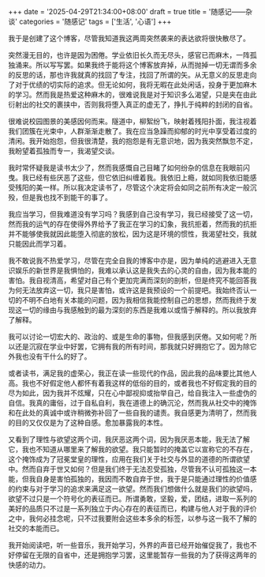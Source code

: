 +++
date = '2025-04-29T21:34:00+08:00'
draft = true
title = '随感记——杂谈'
categories = '随感记'
tags = ['生活', '心语']
+++

我于是创建了这个博客，尽管我知道我这两周突然袭来的表达欲将很快散尽了。

突然漫无目的，也许是因为困倦。学业依旧长久而无尽头，感官已而麻木，一阵孤独涌来。所以写写罢。如果我终于能将这个博客放弃掉，从而抛掉一切无谓而多余的反思的话，那也许我就真的找回了专注，找回了所谓的矢。从无意义的反思走向了对于优绩的切实际的追求。但无论如何，我将无暇在此处闲话，投身于更加麻木的学习。然而我是热爱这种麻木的，很难说我是对于知识多么渴望，只是夹在由此衍射出的社交的裹挟中，否则我将堕入真正的虚无了，挣扎于纯粹的封闭的自省。

很难说校园图景的美感因何而来。隧道中，柳絮纷飞，映射着残阳扑面，我注视着我们团簇在光束中，人群渐渐走散了。我在应当急躁而抑郁的时光中享受着过度的清闲。我开始抱怨，但我很清楚，我的抱怨是有无意识地，因为我突然飘忽不定，我盼望着孤独而专一，我渴望交谈。

我时常怀疑我是读书太少了，然而我感慨自己目睹了如何纷杂的信息在我眼前闪曳。我已经有些厌恶了这些，但它依旧纠缠着我。我依旧上瘾，就如同我依旧能感受残阳的美一样。所以我决定读书了，尽管这个决定将会如同之前所有决定一般沉殁，但是我也找不到能干的事了。

我应当学习，但我难道没有学习吗？我感到自己没有学习，我已经接受了这一切，然而我的运气的存在使得外界给予了我正在学习的幻象，我抗拒着，然而我的抗拒并不能够使我就因此能堕入彻底的放松，因为这是环境的惯性，我渴望社交，我就只能因此而学习着。

我不敢说我不热爱学习，尽管在完全自我的博客中亦是，因为单纯的逃避进入无意识娱乐的新世界是我惧怕的，我难以承认这是我失去的心灵的自由，因为我本能的害怕。我自视清高，希望对自己有个更加完满而深刻的剖析，但是终究不能回答我为何无法放弃这一切，我只是害怕，或许这是我预设的一个前提吧。我始终否认一切的不明不白地有关本能的问题，因为我相信我能控制自己的思想，然而我终于发现这一切的缘由与我感触到的最为深刻的东西是我难以或惰于解释的。所以我放弃了解释。

我可以讨论一切宏大的、政治的、或是生命的事物，但我感到厌倦。又如何呢？所以还是沉寂在学业中好罢，它拥有我的所有时间，那我就只好拥抱它了。因为除它外我也没有干什么的好了。

或者读书，满足我的虚荣心，我正在读一些现代的作品，因此我的品味要比其他人高。我也不好假定他人都怀有着我这样的低俗的目的，或者我也不好假定我的目的尽为如此，因为我并不炫耀，只在心中鄙视抑或抬举自己，给自我注入一些虚伪的自信。我真的庸俗，过于自私自利，我在道德上的确沉沦，然而我从社交中的掩饰和在此处的真诚中或许稍微弥补回了一些自我的谴责。我自感更为清明了，然而我的目的又仅仅是为了这种自感。愈加暴露我的本性。

又看到了理性与欲望这两个词，我厌恶这两个词，因为我厌恶本能，我无法了解它，我也不知道从哪里来了解我的欲望。我只能暂时的掩盖它以宣称它的不存在，这个掩饰成为了冠冕堂皇的理性，应用在我们关于社交与外显的道德的所谓欲望中。然而自弃于世又如何？但是我们终于无法忍受孤独，尽管我不认可孤独这一本能，但我自身是害怕孤独的，我因而不敢自弃于世，我于是只能通过理性的价值感的约束与对于学习的追求来满足这一欲望。然而我们想做什么就是我们的欲望吗，欲望不过只是一个符号化的表征而已。所谓勇敢，坚毅，爱，团结，进取一系列的美好的品质只不过是一系列独立于内心存在的表征而已，构建与他人对于我的评价之中，我何必挂念呢，只不过我要附会这些本多余的标签，以参与这一我不了解的社交的本能而已。

我开始阅读吧，听一些音乐，我开始学习，外界的声音已经开始催促我了，我也不好停留在无限的自省中，还是拥抱学习罢，这里能暂存一些我的为了获得这两年的快感的动力。
